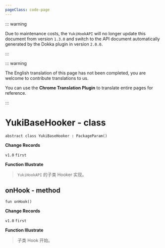 ```yaml
---
pageClass: code-page
---
```


::: warning

Due to maintenance costs, the `YukiHookAPI` will no longer update this document from version `1.3.0` and switch to the API document automatically generated by the Dokka plugin in version `2.0.0`.

:::

::: warning

The English translation of this page has not been completed, you are welcome to contribute translations to us.

You can use the **Chrome Translation Plugin** to translate entire pages for reference.

:::

# YukiBaseHooker <span class="symbol">- class</span>

```kotlin:no-line-numbers
abstract class YukiBaseHooker : PackageParam()
```

**Change Records**

`v1.0` `first`

**Function Illustrate**

> `YukiHookAPI` 的子类 Hooker 实现。

## onHook <span class="symbol">- method</span>

```kotlin:no-line-numbers
fun onHook()
```

**Change Records**

`v1.0` `first`

**Function Illustrate**

> 子类 Hook 开始。